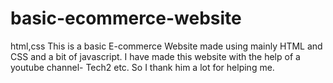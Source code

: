 # basic-ecommerce-website
html,css
This is a basic E-commerce Website made using mainly HTML and CSS and a bit of javascript.
I have made this website with the help of a youtube channel- Tech2 etc.
So I thank him a lot for helping me.
